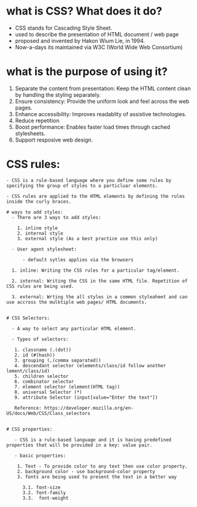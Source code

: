 # what is CSS? What does it do?
  - CSS stands for Cascading Style Sheet.
  - used to describe the presentation of HTML document / web page
  - proposed and invented by  Hakon Wium Lie, in 1994.
  - Now-a-days its maintained via W3C (World Wide Web Consortium)

# what is the purpose of using it?

  1. Separate the content from presentation: Keep the HTML content clean by handling the styling separately.
  2. Ensure consistency: Provide the uniform look and feel across the web pages.
  3. Enhance accessibility: Improves readablity of assistive technologies.
  4. Reduce repetition
  5. Boost performance: Enables faster load times through cached stylesheets.
  6. Support resposive web design.

  # CSS rules:

    - CSS is a rule-based language where you define some rules by specifying the group of styles to a particluar elements.

    - CSS rules are applied to the HTML elements by defining the rules inside the curly braces. 

    # ways to add styles:
      - There are 3 ways to add styles:

        1. inline style
        2. internal style
        3. external style (As a best practice use this only)  

      - User agent stylesheet:

          - default sytles applies via the browsers

      1. inline: Writing the CSS rules for a particular tag/element.

      2. internal: Writing the CSS in the same HTML file. Repetition of CSS rules are being used.

      3. external: Wrting the all styles in a common styleaheet and can use accross the mulktiple web pages/ HTML documents.


    # CSS Selectors:

      - A way to select any particular HTML element.

      - Types of selectors:

       1. classname (.(dot))
       2. id (#(hash))
       3. grouping (,(comma separated))
       4. descendant selector (elements/class/id follow another lement/class/id)
       5. children selector
       6. combinator selector
       7. element selector (element(HTML tag))
       8. universal Selector (*)
       9. attribute Selector (input[value="Enter the text"])

       Reference: https://developer.mozilla.org/en-US/docs/Web/CSS/Class_selectors


    # CSS properties:

       - CSS is a rule-based language and it is having predefined properties that will be provided in a key: value pair.

       - basic properties: 
       
        1. Text - To provide color to any text then use color property.
        2. background color - use background-color property
        3. fonts are being used to present the text in a better way

          3.1. font-size
          3.2. font-family
          3.3.  font-weight


